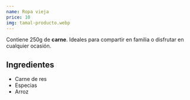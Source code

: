 ```yaml
---
name: Ropa vieja
price: 10
img: tamal-producto.webp
---
```


Contiene 250g de **carne**. Ideales para compartir en familia o disfrutar en cualquier ocasión.

## **Ingredientes**

- Carne de res
- Especias
- Arroz
